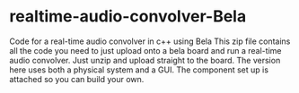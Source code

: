 # realtime-audio-convolver-Bela
Code for a real-time audio convolver in c++ using Bela
This zip file contains all the code you need to just upload onto a bela board and run a real-time audio convolver. Just unzip and upload straight to the board.
The version here uses both a physical system and a GUI. The component set up is attached so you can build your own. 
